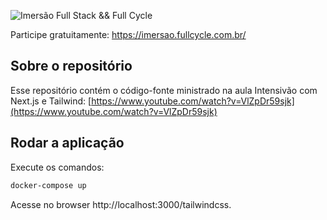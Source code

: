 ![Imersão Full Stack && Full Cycle](https://events-fullcycle.s3.amazonaws.com/events-fullcycle/static/site/img/grupo_4417.png)

Participe gratuitamente: https://imersao.fullcycle.com.br/

## Sobre o repositório
Esse repositório contém o código-fonte ministrado na aula Intensivão com Next.js e Tailwind: [https://www.youtube.com/watch?v=VlZpDr59sjk](https://www.youtube.com/watch?v=VlZpDr59sjk)

## Rodar a aplicação

Execute os comandos:

```bash
docker-compose up
```

Acesse no browser http://localhost:3000/tailwindcss.
